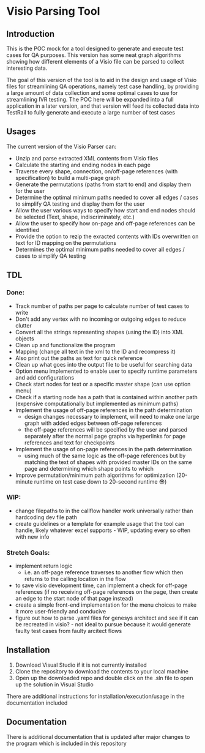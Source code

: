 # Visio Parsing Tool

## Introduction
This is the POC mock for a tool designed to generate and execute test cases for QA purposes. This version has some neat graph algorithms showing how different elements of a Visio file can be parsed to collect interesting data.

The goal of this version of the tool is to aid in the design and usage of Visio files for streamlining QA operations, namely test case handling, by providing a large amount of data collection and some optimal cases to use for streamlining IVR testing. The POC here will be expanded into a full application in a later version, and that version will feed its collected data into TestRail to fully generate and execute a large number of test cases

## Usages
The current version of the Visio Parser can:
- Unzip and parse extracted XML contents from Visio files
- Calculate the starting and ending nodes in each page
- Traverse every shape, connection, on/off-page references (with specification) to build a multi-page graph
- Generate the permutations (paths from start to end) and display them for the user
- Determine the optimal minimum paths needed to cover all edges / cases to simplify QA testing and display them for the user
- Allow the user various ways to specify how start and end nodes should be selected (Text, shape, indiscriminately, etc.)
- Allow the user to specify how on-page and off-page references can be identified
- Provide the option to rezip the exracted contents with IDs overwritten on text for ID mapping on the permutations
- Determines the optimal minimum paths needed to cover all edges / cases to simplify QA testing

## TDL
### Done:
- Track number of paths per page to calculate number of test cases to write
- Don't add any vertex with no incoming or outgoing edges to reduce clutter
- Convert all the strings representing shapes (using the ID) into XML objects
- Clean up and functionalize the program
- Mapping (change all text in the xml to the ID and recompress it)
- Also print out the paths as text for quick reference
- Clean up what goes into the output file to be useful for searching data
- Option menu implemented to enable user to specify runtime parameters and add configurations
- Check start nodes for text or a specific master shape (can use option menu)
- Check if a starting node has a path that is contained within another path (expensive computationally but implemented as minimum paths)
- Implement the usage of off-page references in the path determination
  - design changes necessary to implement, will need to make one large graph with added edges between off-page references
  - the off-page references will be specified by the user and parsed separately after the normal page graphs via hyperlinks for page references and text for checkpoints
- Implement the usage of on-page references in the path determination
  - using much of the same logic as the off-page references but by matching the text of shapes with provided master IDs on the same page and determining which shape points to which
- Improve permutation/minimum path algorithms for optimization (20-minute runtime on test case down to 20-second runtime 😎)
### WIP:
- change filepaths to in the callflow handler work universally rather than hardcoding dev file path
- create guidelines or a template for example usage that the tool can handle, likely whatever excel supports - WIP, updating every so often with new info
### Stretch Goals:
- implement return logic
  - i.e. an off-page reference traverses to another flow which then returns to the calling location in the flow
- to save visio development time, can implement a check for off-page references (if no receiving off-page references on the page, then create an edge to the start node of that page instead)
- create a simple front-end implementation for the menu choices to make it more user-friendly and conducive
- figure out how to parse .yaml files for genesys architect and see if it can be recreated in visio? - not ideal to pursue because it would generate faulty test cases from faulty arcitect flows

## Installation
1. Download Visual Studio if it is not currently installed
2. Clone the repository to download the contents to your local machine
3. Open up the downloaded repo and double click on the .sln file to open up the solution in Visual Studio

There are additional instructions for installation/execution/usage in the documentation included

## Documentation
There is additional documentation that is updated after major changes to the program which is included in this repository
